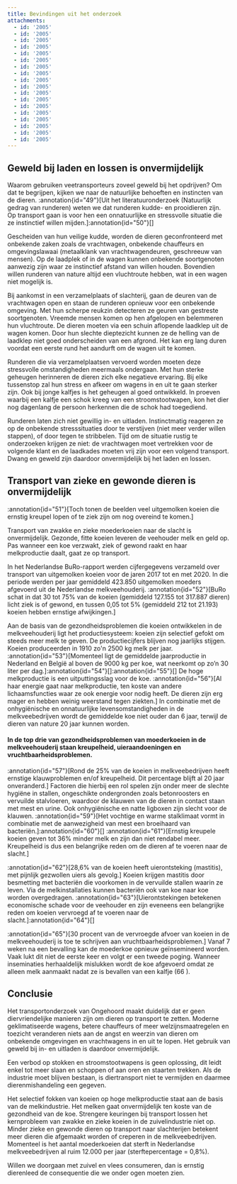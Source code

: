 ```yaml
---
title: Bevindingen uit het onderzoek
attachments:
  - id: '2005'
  - id: '2005'
  - id: '2005'
  - id: '2005'
  - id: '2005'
  - id: '2005'
  - id: '2005'
  - id: '2005'
  - id: '2005'
  - id: '2005'
  - id: '2005'
  - id: '2005'
  - id: '2005'
  - id: '2005'
  - id: '2005'
  - id: '2005'
  - id: '2005'
  - id: '2005'
---
```

## Geweld bij laden en lossen is onvermijdelijk

Waarom gebruiken veetransporteurs zoveel geweld bij het opdrijven? Om dat te begrijpen, kijken we naar de natuurlijke behoeften en instincten van de dieren. :annotation{id="49"}[Uit het literatuuronderzoek (Natuurlijk gedrag van runderen) weten we dat runderen kudde- en prooidieren zijn. Op transport gaan is voor hen een onnatuurlijke en stressvolle situatie die ze instinctief willen mijden.]:annotation{id="50"}[]

Gescheiden van hun veilige kudde, worden de dieren geconfronteerd met onbekende zaken zoals de vrachtwagen, onbekende chauffeurs en omgevingslawaai (metaalklank van vrachtwagendeuren, geschreeuw van mensen). Op de laadplek of in de wagen kunnen onbekende soortgenoten aanwezig zijn waar ze instinctief afstand van willen houden. Bovendien willen runderen van nature altijd een vluchtroute hebben, wat in een wagen niet mogelijk is.

Bij aankomst in een verzamelplaats of slachterij, gaan de deuren van de vrachtwagen open en staan de runderen opnieuw voor een onbekende omgeving. Met hun scherpe reukzin detecteren ze geuren van gestreste soortgenoten. Vreemde mensen komen op hen afgelopen en belemmeren hun vluchtroute. De dieren moeten via een schuin aflopende laadklep uit de wagen komen. Door hun slechte dieptezicht kunnen ze de helling van de laadklep niet goed onderscheiden van een afgrond. Het kan erg lang duren voordat een eerste rund het aandurft om de wagen uit te komen.

Runderen die via verzamelplaatsen vervoerd worden moeten deze stressvolle omstandigheden meermaals ondergaan. Met hun sterke geheugen herinneren de dieren zich elke negatieve ervaring. Bij elke tussenstop zal hun stress en afkeer om wagens in en uit te gaan sterker zijn. Ook bij jonge kalfjes is het geheugen al goed ontwikkeld. In proeven waarbij een kalfje een schok kreeg van een stroomstootwapen, kon het dier nog dagenlang de persoon herkennen die de schok had toegediend.

Runderen laten zich niet gewillig in- en uitladen. Instinctmatig reageren ze op de onbekende stresssituaties door te verstijven (niet meer verder willen stappen), of door tegen te stribbelen. Tijd om de situatie rustig te onderzoeken krijgen ze niet: de vrachtwagen moet vertrekken voor de volgende klant en de laadkades moeten vrij zijn voor een volgend transport. Dwang en geweld zijn daardoor onvermijdelijk bij het laden en lossen.

## Transport van zieke en gewonde dieren is onvermijdelijk

:annotation{id="51"}[Toch tonen de beelden veel uitgemolken koeien die ernstig kreupel lopen of te ziek zijn om nog overeind te komen.]

Transport van zwakke en zieke moederkoeien naar de slacht is onvermijdelijk. Gezonde, fitte koeien leveren de veehouder melk en geld op. Pas wanneer een koe verzwakt, ziek of gewond raakt en haar melkproductie daalt, gaat ze op transport.

In het Nederlandse BuRo-rapport werden cijfergegevens verzameld over transport van uitgemolken koeien voor de jaren 2017 tot en met 2020. In die periode werden per jaar gemiddeld 423.850 uitgemolken moeders afgevoerd uit de Nederlandse melkveehouderij. :annotation{id="52"}[BuRo schat in dat 30 tot 75% van de koeien (gemiddeld 127.155 tot 317.887 dieren) licht ziek is of gewond, en tussen 0,05 tot 5% (gemiddeld 212 tot 21.193) koeien hebben ernstige afwijkingen.]

Aan de basis van de gezondheidsproblemen die koeien ontwikkelen in de melkveehouderij ligt het productiesysteem: koeien zijn selectief gefokt om steeds meer melk te geven. De productiecijfers blijven nog jaarlijks stijgen. Koeien produceerden in 1910 zo'n 2500 kg melk per jaar. :annotation{id="53"}[Momenteel ligt de gemiddelde jaarproductie in Nederland en België al boven de 9000 kg per koe, wat neerkomt op zo’n 30 liter per dag.]:annotation{id="54"}[]:annotation{id="55"}[] De hoge melkproductie is een uitputtingsslag voor de koe. :annotation{id="56"}[Al haar energie gaat naar melkproductie, ten koste van andere lichaamsfuncties waar ze ook energie voor nodig heeft. De dieren zijn erg mager en hebben weinig weerstand tegen ziekten.] In combinatie met de onhygiënische en onnatuurlijke levensomstandigheden in de melkveebedrijven wordt de gemiddelde koe niet ouder dan 6 jaar, terwijl de dieren van nature 20 jaar kunnen worden.

#### In de top drie van gezondheidsproblemen van moederkoeien in de melkveehouderij staan kreupelheid, uieraandoeningen en vruchtbaarheidsproblemen.

:annotation{id="57"}[Rond de 25% van de koeien in melkveebedrijven heeft ernstige klauwproblemen en/of kreupelheid. Dit percentage blijft al 20 jaar onveranderd.] Factoren die hierbij een rol spelen zijn onder meer de slechte hygiëne in stallen, ongeschikte ondergronden zoals betonroosters en vervuilde stalvloeren, waardoor de klauwen van de dieren in contact staan met mest en urine. Ook onhygiënische en natte ligboxen zijn slecht voor de klauwen. :annotation{id="59"}[Het vochtige en warme stalklimaat vormt in combinatie met de aanwezigheid van mest een broeihaard van bacteriën.]:annotation{id="60"}[] :annotation{id="61"}[Ernstig kreupele koeien geven tot 36% minder melk en zijn dan niet rendabel meer. Kreupelheid is dus een belangrijke reden om de dieren af te voeren naar de slacht.]

:annotation{id="62"}[28,6% van de koeien heeft uierontsteking (mastitis), met pijnlijk gezwollen uiers als gevolg.] Koeien krijgen mastitis door besmetting met bacteriën die voorkomen in de vervuilde stallen waarin ze leven. Via de melkinstallaties kunnen bacteriën ook van koe naar koe worden overgedragen. :annotation{id="63"}[Uierontstekingen betekenen economische schade voor de veehouder en zijn eveneens een belangrijke reden om koeien vervroegd af te voeren naar de slacht.]:annotation{id="64"}[]

:annotation{id="65"}[30 procent van de vervroegde afvoer van koeien in de melkveehouderij is toe te schrijven aan vruchtbaarheidsproblemen.] Vanaf 7 weken na een bevalling kan de moederkoe opnieuw geïnsemineerd worden. Vaak lukt dit niet de eerste keer en volgt er een tweede poging. Wanneer inseminaties herhaaldelijk mislukken wordt de koe afgevoerd omdat ze alleen melk aanmaakt nadat ze is bevallen van een kalfje (66 ).

## Conclusie

Het transportonderzoek van Ongehoord maakt duidelijk dat er geen diervriendelijke manieren zijn om dieren op transport te zetten. Moderne geklimatiseerde wagens, betere chauffeurs of meer welzijnsmaatregelen en toezicht veranderen niets aan de angst en weerzin van dieren om onbekende omgevingen en vrachtwagens in en uit te lopen. Het gebruik van geweld bij in- en uitladen is daardoor onvermijdelijk.

Een verbod op stokken en stroomstootwapens is geen oplossing, dit leidt enkel tot meer slaan en schoppen of aan oren en staarten trekken. Als de industrie moet blijven bestaan, is diertransport niet te vermijden en daarmee dierenmishandeling een gegeven.

Het selectief fokken van koeien op hoge melkproductie staat aan de basis van de melkindustrie. Het melken gaat onvermijdelijk ten koste van de gezondheid van de koe. Strengere keuringen bij transport lossen het kernprobleem van zwakke en zieke koeien in de zuivelindustrie niet op. Minder zieke en gewonde dieren op transport naar slachterijen betekent meer dieren die afgemaakt worden of creperen in de melkveebedrijven. Momenteel is het aantal moederkoeien dat sterft in Nederlandse melkveebedrijven al ruim 12.000 per jaar (sterftepercentage = 0,8%).

Willen we doorgaan met zuivel en vlees consumeren, dan is ernstig dierenleed de consequentie die we onder ogen moeten zien.
